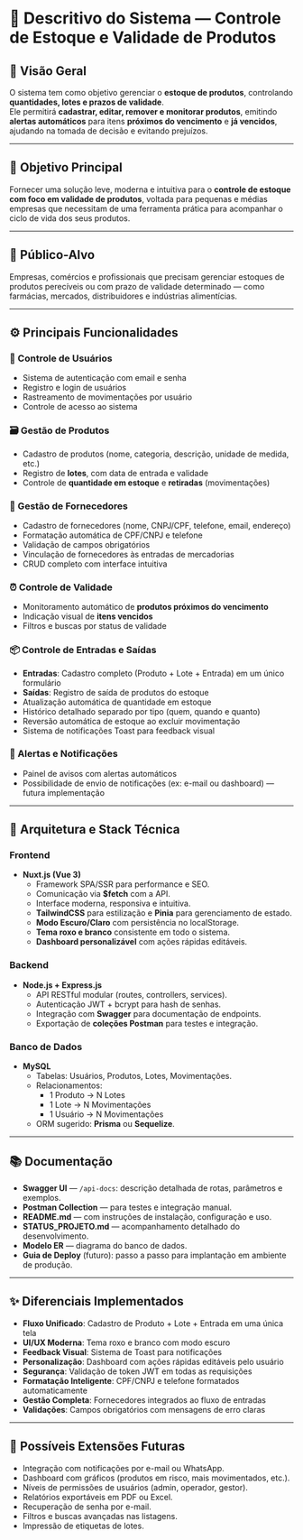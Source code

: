 # 🧾 Descritivo do Sistema — Controle de Estoque e Validade de Produtos

## 📘 Visão Geral
O sistema tem como objetivo gerenciar o **estoque de produtos**, controlando **quantidades, lotes e prazos de validade**.  
Ele permitirá **cadastrar, editar, remover e monitorar produtos**, emitindo **alertas automáticos** para itens **próximos do vencimento** e **já vencidos**, ajudando na tomada de decisão e evitando prejuízos.

---

## 🎯 Objetivo Principal
Fornecer uma solução leve, moderna e intuitiva para o **controle de estoque com foco em validade de produtos**, voltada para pequenas e médias empresas que necessitam de uma ferramenta prática para acompanhar o ciclo de vida dos seus produtos.

---

## 👥 Público-Alvo
Empresas, comércios e profissionais que precisam gerenciar estoques de produtos perecíveis ou com prazo de validade determinado — como farmácias, mercados, distribuidores e indústrias alimentícias.

---

## ⚙️ Principais Funcionalidades

### 👤 Controle de Usuários
- Sistema de autenticação com email e senha
- Registro e login de usuários
- Rastreamento de movimentações por usuário
- Controle de acesso ao sistema

### 🗃️ Gestão de Produtos
- Cadastro de produtos (nome, categoria, descrição, unidade de medida, etc.)
- Registro de **lotes**, com data de entrada e validade
- Controle de **quantidade em estoque** e **retiradas** (movimentações)

### 🏢 Gestão de Fornecedores
- Cadastro de fornecedores (nome, CNPJ/CPF, telefone, email, endereço)
- Formatação automática de CPF/CNPJ e telefone
- Validação de campos obrigatórios
- Vinculação de fornecedores às entradas de mercadorias
- CRUD completo com interface intuitiva

### ⏰ Controle de Validade
- Monitoramento automático de **produtos próximos do vencimento**
- Indicação visual de **itens vencidos**
- Filtros e buscas por status de validade

### 📦 Controle de Entradas e Saídas
- **Entradas**: Cadastro completo (Produto + Lote + Entrada) em um único formulário
- **Saídas**: Registro de saída de produtos do estoque
- Atualização automática de quantidade em estoque
- Histórico detalhado separado por tipo (quem, quando e quanto)
- Reversão automática de estoque ao excluir movimentação
- Sistema de notificações Toast para feedback visual

### 🔔 Alertas e Notificações
- Painel de avisos com alertas automáticos
- Possibilidade de envio de notificações (ex: e-mail ou dashboard) — futura implementação

---

## 🧱 Arquitetura e Stack Técnica

### Frontend
- **Nuxt.js (Vue 3)**
  - Framework SPA/SSR para performance e SEO.
  - Comunicação via **$fetch** com a API.
  - Interface moderna, responsiva e intuitiva.
  - **TailwindCSS** para estilização e **Pinia** para gerenciamento de estado.
  - **Modo Escuro/Claro** com persistência no localStorage.
  - **Tema roxo e branco** consistente em todo o sistema.
  - **Dashboard personalizável** com ações rápidas editáveis.

### Backend
- **Node.js + Express.js**
  - API RESTful modular (routes, controllers, services).
  - Autenticação JWT + bcrypt para hash de senhas.
  - Integração com **Swagger** para documentação de endpoints.
  - Exportação de **coleções Postman** para testes e integração.

### Banco de Dados
- **MySQL**
  - Tabelas: Usuários, Produtos, Lotes, Movimentações.
  - Relacionamentos:
    - 1 Produto → N Lotes
    - 1 Lote → N Movimentações
    - 1 Usuário → N Movimentações
  - ORM sugerido: **Prisma** ou **Sequelize**.

---

## 📚 Documentação
- **Swagger UI** — `/api-docs`: descrição detalhada de rotas, parâmetros e exemplos.
- **Postman Collection** — para testes e integração manual.
- **README.md** — com instruções de instalação, configuração e uso.
- **STATUS_PROJETO.md** — acompanhamento detalhado do desenvolvimento.
- **Modelo ER** — diagrama do banco de dados.
- **Guia de Deploy** (futuro): passo a passo para implantação em ambiente de produção.

---

## ✨ Diferenciais Implementados
- **Fluxo Unificado**: Cadastro de Produto + Lote + Entrada em uma única tela
- **UI/UX Moderna**: Tema roxo e branco com modo escuro
- **Feedback Visual**: Sistema de Toast para notificações
- **Personalização**: Dashboard com ações rápidas editáveis pelo usuário
- **Segurança**: Validação de token JWT em todas as requisições
- **Formatação Inteligente**: CPF/CNPJ e telefone formatados automaticamente
- **Gestão Completa**: Fornecedores integrados ao fluxo de entradas
- **Validações**: Campos obrigatórios com mensagens de erro claras

---



## 🚀 Possíveis Extensões Futuras
- Integração com notificações por e-mail ou WhatsApp.
- Dashboard com gráficos (produtos em risco, mais movimentados, etc.).
- Níveis de permissões de usuários (admin, operador, gestor).
- Relatórios exportáveis em PDF ou Excel.
- Recuperação de senha por e-mail.
- Filtros e buscas avançadas nas listagens.
- Impressão de etiquetas de lotes.
